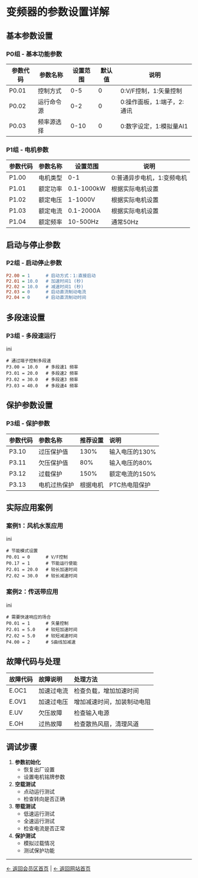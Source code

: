 # 变频器的参数设置详解

## 基本参数设置

### P0组 - 基本功能参数
| 参数代码 | 参数名称 | 设置范围 | 默认值 | 说明 |
|---------|---------|---------|--------|------|
| P0.01 | 控制方式 | 0-5 | 0 | 0:V/F控制，1:矢量控制 |
| P0.02 | 运行命令源 | 0-2 | 0 | 0:操作面板，1:端子，2:通讯 |
| P0.03 | 频率源选择 | 0-10 | 0 | 0:数字设定，1:模拟量AI1 |

### P1组 - 电机参数
| 参数代码 | 参数名称 | 设置范围 | 说明 |
|---------|---------|---------|------|
| P1.00 | 电机类型 | 0-1 | 0:普通异步电机，1:变频电机 |
| P1.01 | 额定功率 | 0.1-1000kW | 根据实际电机设置 |
| P1.02 | 额定电压 | 1-1000V | 根据实际电机设置 |
| P1.03 | 额定电流 | 0.1-2000A | 根据实际电机设置 |
| P1.04 | 额定频率 | 10-500Hz | 通常50Hz |

## 启动与停止参数

### P2组 - 启动停止参数
```ini
P2.00 = 1      # 启动方式：1:直接启动
P2.01 = 10.0   # 加速时间1 (秒)
P2.02 = 10.0   # 减速时间1 (秒)
P2.03 = 0      # 启动直流制动电流
P2.04 = 0      # 启动直流制动时间


```

## 多段速设置

### P3组 - 多段速运行

ini

```
# 通过端子控制多段速
P3.00 = 10.0   # 多段速1 频率
P3.01 = 20.0   # 多段速2 频率  
P3.02 = 30.0   # 多段速3 频率
P3.03 = 40.0   # 多段速4 频率
```



## 保护参数设置

### P3组 - 保护参数

| 参数代码 | 参数名称     | 推荐设置 | 说明           |
| :------- | :----------- | :------- | :------------- |
| P3.10    | 过压保护值   | 130%     | 输入电压的130% |
| P3.11    | 欠压保护值   | 80%      | 输入电压的80%  |
| P3.12    | 过载保护     | 150%     | 额定电流的150% |
| P3.13    | 电机过热保护 | 根据电机 | PTC热电阻保护  |

## 实际应用案例

### 案例1：风机水泵应用

ini

```
# 节能模式设置
P0.01 = 0      # V/F控制
P0.17 = 1      # 节能运行使能
P2.01 = 20.0   # 较长加速时间
P2.02 = 30.0   # 较长减速时间
```



### 案例2：传送带应用

ini

```
# 需要快速响应的场合
P0.01 = 1      # 矢量控制
P2.01 = 5.0    # 较短加速时间
P2.02 = 5.0    # 较短减速时间
P4.00 = 2      # S曲线加减速
```



## 故障代码与处理

| 故障代码 | 故障说明   | 处理方法                   |
| :------- | :--------- | :------------------------- |
| E.OC1    | 加速过电流 | 检查负载，增加加速时间     |
| E.OV1    | 加速过电压 | 增加减速时间，加装制动电阻 |
| E.UV     | 欠压故障   | 检查输入电源               |
| E.OH     | 过热故障   | 检查散热风扇，清理风道     |

## 调试步骤

1. **参数初始化**
   - 恢复出厂设置
   - 设置电机铭牌参数
2. **空载测试**
   - 点动运行测试
   - 检查转向是否正确
3. **带载测试**
   - 低速运行测试
   - 全速运行测试
   - 检查电流是否正常
4. **保护测试**
   - 模拟过载情况
   - 测试保护功能

------

[← 返回会员区首页](https://index.md/) | [← 返回网站首页](https://../index.html)
